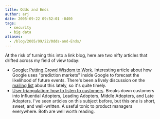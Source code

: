 ```yaml
---
title: Odds and Ends
author: arj
date: 2005-09-22 09:52:01 -0400
tags: 
  - security
  - big data
aliases:
  - /blog/2005/09/22/Odds-and-Ends/
---
```

At the risk of turning this into a link blog, here are two nifty articles that drifted across my field of view today:

* [Google: Putting Crowd Wisdom to Work](http://googleblog.blogspot.com/2005/09/putting-crowd-wisdom-to-work.html). Interesting article about how Google uses "prediction markets" inside Google to forecast the likelihood of future events. There's been a lively discussion on the [mailing list](http://www.securitymetrics.org) about this lately, so it's quite timely.
* [User triangulation: how to listen to customers](http://www.heynorton.org/blog/2005/09/user_triangulat.html). Breaks down customers into Influential Adopters, Leading Adopters, Middle Adopters, and Late Adopters. I've seen articles on this subject before, but this one is short, sweet, and well-written. A useful tonic to product managers everywhere.
Both are well worth reading.

&nbsp;
